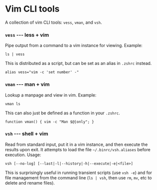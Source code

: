 # Vim CLI tools

A collection of vim CLI tools: `vess`, `vman`, and `vsh`.

### `vess` --- less + vim
Pipe output from a command to a vim instance for viewing. Example:
```
ls | vess
```
This is distributed as a script, but can be set as an alias in `.zshrc` instead.
```
alias vess="vim -c 'set number' -"
```

### `vman` --- man + vim
Lookup a manpage and view in vim. Example:
```
vman ls
```
This can also just be defined as a function in your `.zshrc`.
```
function vman() { vim -c "Man $@|only"; }
```

### `vsh` --- shell + vim
Read from standard input, put it in a vim instance, and then execute the
results upon exit. It attempts to load the file `~/.binrc/vsh.aliases` before
execution. Usage:
```
vsh [--no-log] [--last|-l|--history|-h|--execute|-e|<file>]
```
This is surprisingly useful in running transient scripts (use `vsh -e`) and for
file management from the command line (`ls | vsh`, then use `rm`, `mv`, etc to
delete and rename files).
